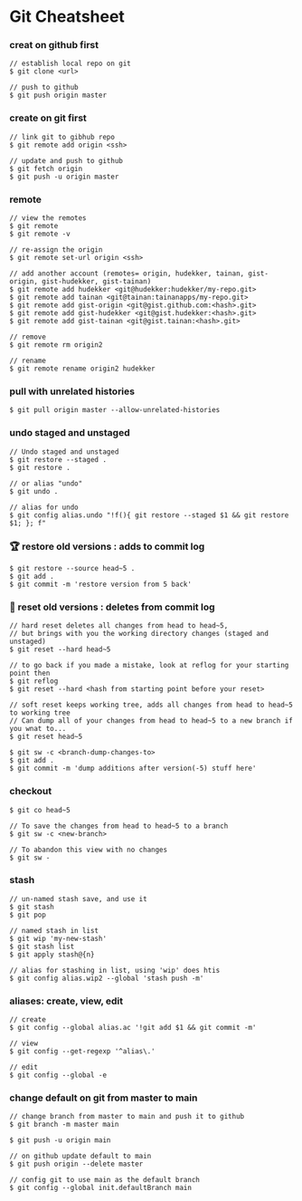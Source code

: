 # Git Cheatsheet

### creat on github first

```console
// establish local repo on git
$ git clone <url>

// push to github
$ git push origin master

```

### create on git first

```console
// link git to gibhub repo
$ git remote add origin <ssh>

// update and push to github
$ git fetch origin
$ git push -u origin master
```

### remote

```console
// view the remotes
$ git remote
$ git remote -v

// re-assign the origin
$ git remote set-url origin <ssh>

// add another account (remotes= origin, hudekker, tainan, gist-origin, gist-hudekker, gist-tainan)
$ git remote add hudekker <git@hudekker:hudekker/my-repo.git>
$ git remote add tainan <git@tainan:tainanapps/my-repo.git>
$ git remote add gist-origin <git@gist.github.com:<hash>.git>
$ git remote add gist-hudekker <git@gist.hudekker:<hash>.git>
$ git remote add gist-tainan <git@gist.tainan:<hash>.git>

// remove
$ git remote rm origin2

// rename
$ git remote rename origin2 hudekker
```

### pull with unrelated histories

```console
$ git pull origin master --allow-unrelated-histories
```

### undo staged and unstaged

```console
// Undo staged and unstaged
$ git restore --staged .
$ git restore .

// or alias "undo"
$ git undo .

// alias for undo
$ git config alias.undo "!f(){ git restore --staged $1 && git restore $1; }; f"
```

### :trophy: restore old versions : **adds to commit log**

```console
$ git restore --source head~5 .
$ git add .
$ git commit -m 'restore version from 5 back'
```

### :shit: reset old versions : **deletes from commit log**

```console
// hard reset deletes all changes from head to head~5,
// but brings with you the working directory changes (staged and unstaged)
$ git reset --hard head~5

// to go back if you made a mistake, look at reflog for your starting point then
$ git reflog
$ git reset --hard <hash from starting point before your reset>

// soft reset keeps working tree, adds all changes from head to head~5 to working tree
// Can dump all of your changes from head to head~5 to a new branch if you wnat to...
$ git reset head~5

$ git sw -c <branch-dump-changes-to>
$ git add .
$ git commit -m 'dump additions after version(-5) stuff here'
```

### checkout

```console
$ git co head~5

// To save the changes from head to head~5 to a branch
$ git sw -c <new-branch>

// To abandon this view with no changes
$ git sw -
```

### stash

```console
// un-named stash save, and use it
$ git stash
$ git pop

// named stash in list
$ git wip 'my-new-stash'
$ git stash list
$ git apply stash@{n}

// alias for stashing in list, using 'wip' does htis
$ git config alias.wip2 --global 'stash push -m'
```

### aliases: create, view, edit

```console
// create
$ git config --global alias.ac '!git add $1 && git commit -m'

// view
$ git config --get-regexp '^alias\.'

// edit
$ git config --global -e
```

### change default on git from master to main

```console
// change branch from master to main and push it to github
$ git branch -m master main

$ git push -u origin main
```

```console
// on github update default to main
$ git push origin --delete master
```

```console
// config git to use main as the default branch
$ git config --global init.defaultBranch main
```

